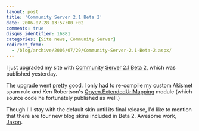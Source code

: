 ```yaml
---
layout: post
title: 'Community Server 2.1 Beta 2'
date: 2006-07-28 13:57:00 +02
comments: true
disqus_identifier: 16881
categories: [Site news, Community Server]
redirect_from:
  - /blog/archive/2006/07/29/Community-Server-2.1-Beta-2.aspx/
---
```


I just upgraded my site with [Community Server 2.1 Beta 2](http://communityserver.org/forums/thread/540364.aspx), which was published yesterday.

The upgrade went pretty good. I only had to re-compile my custom Akismet spam rule and Ken Robertson's [Qgyen.ExtendedUrlMapping](http://qgyen.net/archive/2006/07/14/Qgyen.ExtendedUrlMapping-for-CS-v2.1.aspx) module (which source code he fortunately published as well.)

Though I'll stay with the default skin until its final release, I'd like to mention that there are four new blog skins included in Beta 2. Awesome work, [Jaxon](http://soup.co.za/weblog/).

